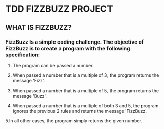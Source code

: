# TDD FIZZBUZZ PROJECT

## WHAT IS FIZZBUZZ?

### FizzBuzz Is a simple coding challenge. The objective of FizzBuzz is to create a program with the following specification: 
 
  1. The program can be passed a number.
  
  2. When passed a number that is a multiple of 3, the program returns the message 'Fizz'.
  
  3. When passed a number that is a multiple of 5, the program returns the message 'Buzz'.
  
  4.  When passed a number that is a multiple of both 3 and 5, the program ignores the previous 2 rules and returns the message 'FizzBuzz'.
  
  5.In all other cases, the program simply returns the given number.
